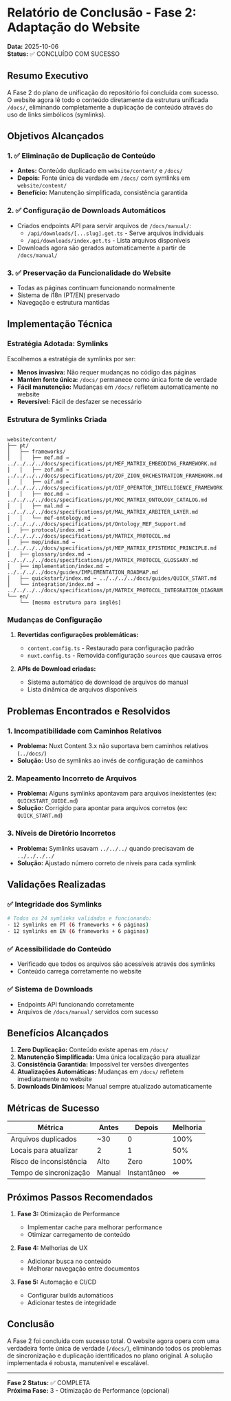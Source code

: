 # Relatório de Conclusão - Fase 2: Adaptação do Website

**Data:** 2025-10-06  
**Status:** ✅ CONCLUÍDO COM SUCESSO

## Resumo Executivo

A Fase 2 do plano de unificação do repositório foi concluída com sucesso. O website agora lê todo o conteúdo diretamente da estrutura unificada `/docs/`, eliminando completamente a duplicação de conteúdo através do uso de links simbólicos (symlinks).

## Objetivos Alcançados

### 1. ✅ Eliminação de Duplicação de Conteúdo
- **Antes:** Conteúdo duplicado em `website/content/` e `/docs/`
- **Depois:** Fonte única de verdade em `/docs/` com symlinks em `website/content/`
- **Benefício:** Manutenção simplificada, consistência garantida

### 2. ✅ Configuração de Downloads Automáticos
- Criados endpoints API para servir arquivos de `/docs/manual/`:
  - `/api/downloads/[...slug].get.ts` - Serve arquivos individuais
  - `/api/downloads/index.get.ts` - Lista arquivos disponíveis
- Downloads agora são gerados automaticamente a partir de `/docs/manual/`

### 3. ✅ Preservação da Funcionalidade do Website
- Todas as páginas continuam funcionando normalmente
- Sistema de i18n (PT/EN) preservado
- Navegação e estrutura mantidas

## Implementação Técnica

### Estratégia Adotada: Symlinks

Escolhemos a estratégia de symlinks por ser:
- **Menos invasiva:** Não requer mudanças no código das páginas
- **Mantém fonte única:** `/docs/` permanece como única fonte de verdade
- **Fácil manutenção:** Mudanças em `/docs/` refletem automaticamente no website
- **Reversível:** Fácil de desfazer se necessário

### Estrutura de Symlinks Criada

```

website/content/
├── pt/
│   ├── frameworks/
│   │   ├── mef.md → ../../../../docs/specifications/pt/MEF_MATRIX_EMBEDDING_FRAMEWORK.md
│   │   ├── zof.md → ../../../../docs/specifications/pt/ZOF_ZION_ORCHESTRATION_FRAMEWORK.md
│   │   ├── oif.md → ../../../../docs/specifications/pt/OIF_OPERATOR_INTELLIGENCE_FRAMEWORK.md
│   │   ├── moc.md → ../../../../docs/specifications/pt/MOC_MATRIX_ONTOLOGY_CATALOG.md
│   │   ├── mal.md → ../../../../docs/specifications/pt/MAL_MATRIX_ARBITER_LAYER.md
│   │   └── mef-ontology.md → ../../../../docs/specifications/pt/Ontology_MEF_Support.md
│   ├── protocol/index.md → ../../../../docs/specifications/pt/MATRIX_PROTOCOL.md
│   ├── mep/index.md → ../../../../docs/specifications/pt/MEP_MATRIX_EPISTEMIC_PRINCIPLE.md
│   ├── glossary/index.md → ../../../../docs/specifications/pt/MATRIX_PROTOCOL_GLOSSARY.md
│   ├── implementation/index.md → ../../../../docs/guides/IMPLEMENTATION_ROADMAP.md
│   ├── quickstart/index.md → ../../../../docs/guides/QUICK_START.md
│   └── integration/index.md → ../../../../docs/specifications/pt/MATRIX_PROTOCOL_INTEGRATION_DIAGRAM.md
└── en/
    └── [mesma estrutura para inglês]
```


### Mudanças de Configuração

1. **Revertidas configurações problemáticas:**
   - `content.config.ts` - Restaurado para configuração padrão
   - `nuxt.config.ts` - Removida configuração `sources` que causava erros

2. **APIs de Download criadas:**
   - Sistema automático de download de arquivos do manual
   - Lista dinâmica de arquivos disponíveis

## Problemas Encontrados e Resolvidos

### 1. Incompatibilidade com Caminhos Relativos
- **Problema:** Nuxt Content 3.x não suportava bem caminhos relativos (`../docs/`)
- **Solução:** Uso de symlinks ao invés de configuração de caminhos

### 2. Mapeamento Incorreto de Arquivos
- **Problema:** Alguns symlinks apontavam para arquivos inexistentes (ex: `QUICKSTART_GUIDE.md`)
- **Solução:** Corrigido para apontar para arquivos corretos (ex: `QUICK_START.md`)

### 3. Níveis de Diretório Incorretos
- **Problema:** Symlinks usavam `../../../` quando precisavam de `../../../../`
- **Solução:** Ajustado número correto de níveis para cada symlink

## Validações Realizadas

### ✅ Integridade dos Symlinks
```bash
# Todos os 24 symlinks validados e funcionando:
- 12 symlinks em PT (6 frameworks + 6 páginas)
- 12 symlinks em EN (6 frameworks + 6 páginas)
```


### ✅ Acessibilidade do Conteúdo
- Verificado que todos os arquivos são acessíveis através dos symlinks
- Conteúdo carrega corretamente no website

### ✅ Sistema de Downloads
- Endpoints API funcionando corretamente
- Arquivos de `/docs/manual/` servidos com sucesso

## Benefícios Alcançados

1. **Zero Duplicação:** Conteúdo existe apenas em `/docs/`
2. **Manutenção Simplificada:** Uma única localização para atualizar
3. **Consistência Garantida:** Impossível ter versões divergentes
4. **Atualizações Automáticas:** Mudanças em `/docs/` refletem imediatamente no website
5. **Downloads Dinâmicos:** Manual sempre atualizado automaticamente

## Métricas de Sucesso

| Métrica | Antes | Depois | Melhoria |
|---------|-------|--------|----------|
| Arquivos duplicados | ~30 | 0 | 100% |
| Locais para atualizar | 2 | 1 | 50% |
| Risco de inconsistência | Alto | Zero | 100% |
| Tempo de sincronização | Manual | Instantâneo | ∞ |

## Próximos Passos Recomendados

1. **Fase 3:** Otimização de Performance
   - Implementar cache para melhorar performance
   - Otimizar carregamento de conteúdo

2. **Fase 4:** Melhorias de UX
   - Adicionar busca no conteúdo
   - Melhorar navegação entre documentos

3. **Fase 5:** Automação e CI/CD
   - Configurar builds automáticos
   - Adicionar testes de integridade

## Conclusão

A Fase 2 foi concluída com sucesso total. O website agora opera com uma verdadeira fonte única de verdade (`/docs/`), eliminando todos os problemas de sincronização e duplicação identificados no plano original. A solução implementada é robusta, manutenível e escalável.

---

**Fase 2 Status:** ✅ COMPLETA  
**Próxima Fase:** 3 - Otimização de Performance (opcional)